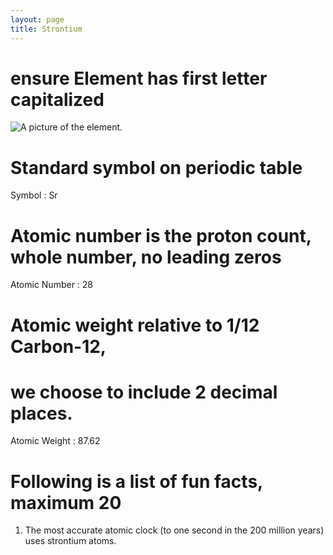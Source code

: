 ```yaml
---
layout: page
title: Strontium
---
```

# ensure Element has first letter capitalized

![A picture of the element.](https://en.wikipedia.org/wiki/Strontium "Strontium")

# Standard symbol on periodic table
Symbol : Sr
# Atomic number is the proton count, whole number, no leading zeros
Atomic Number : 28
# Atomic weight relative to 1/12 Carbon-12, 
# we choose to include 2 decimal places.
Atomic Weight : 87.62 

# Following is a list of fun facts, maximum 20
1. The most accurate atomic clock (to one second in the 200 million years) uses strontium atoms.

